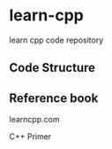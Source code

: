 # learn-cpp

learn cpp code repository

## Code Structure

## Reference book

learncpp.com

C++ Primer
